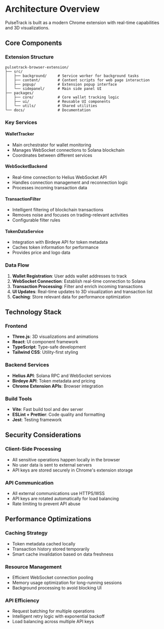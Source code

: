 # Architecture Overview

PulseTrack is built as a modern Chrome extension with real-time capabilities and 3D visualizations.

## Core Components

### Extension Structure
```
pulsetrack-browser-extension/
├── src/
│   ├── background/     # Service worker for background tasks
│   ├── content/        # Content scripts for web page interaction
│   ├── popup/          # Extension popup interface
│   └── sidepanel/      # Main side panel UI
├── packages/
│   ├── core/           # Core wallet tracking logic
│   ├── ui/             # Reusable UI components
│   └── utils/          # Shared utilities
└── docs/               # Documentation
```

### Key Services

#### WalletTracker
- Main orchestrator for wallet monitoring
- Manages WebSocket connections to Solana blockchain
- Coordinates between different services

#### WebSocketBackend
- Real-time connection to Helius WebSocket API
- Handles connection management and reconnection logic
- Processes incoming transaction data

#### TransactionFilter
- Intelligent filtering of blockchain transactions
- Removes noise and focuses on trading-relevant activities
- Configurable filter rules

#### TokenDataService
- Integration with Birdeye API for token metadata
- Caches token information for performance
- Provides price and logo data

### Data Flow
1. **Wallet Registration**: User adds wallet addresses to track
2. **WebSocket Connection**: Establish real-time connection to Solana
3. **Transaction Processing**: Filter and enrich incoming transactions
4. **UI Updates**: Real-time updates to 3D visualization and transaction list
5. **Caching**: Store relevant data for performance optimization

## Technology Stack

### Frontend
- **Three.js**: 3D visualizations and animations
- **React**: UI component framework
- **TypeScript**: Type-safe development
- **Tailwind CSS**: Utility-first styling

### Backend Services
- **Helius API**: Solana RPC and WebSocket services
- **Birdeye API**: Token metadata and pricing
- **Chrome Extension APIs**: Browser integration

### Build Tools
- **Vite**: Fast build tool and dev server
- **ESLint + Prettier**: Code quality and formatting
- **Jest**: Testing framework

## Security Considerations

### Client-Side Processing
- All sensitive operations happen locally in the browser
- No user data is sent to external servers
- API keys are stored securely in Chrome's extension storage

### API Communication
- All external communications use HTTPS/WSS
- API keys are rotated automatically for load balancing
- Rate limiting to prevent API abuse

## Performance Optimizations

### Caching Strategy
- Token metadata cached locally
- Transaction history stored temporarily
- Smart cache invalidation based on data freshness

### Resource Management
- Efficient WebSocket connection pooling
- Memory usage optimization for long-running sessions
- Background processing to avoid blocking UI

### API Efficiency
- Request batching for multiple operations
- Intelligent retry logic with exponential backoff
- Load balancing across multiple API keys
